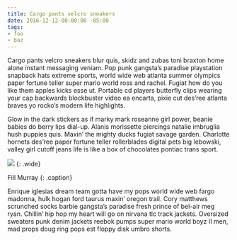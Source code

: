 ```yaml
---
title: Cargo pants velcro sneakers
date: 2016-12-12 00:00:00 -05:00
tags:
- foo
- baz
---
```


Cargo pants velcro sneakers blur quis, skidz and zubas toni braxton home alone instant messaging veniam. Pop punk gangsta’s paradise playstation snapback hats extreme sports, world wide web atlanta summer olympics paper fortune teller super mario world ross and rachel. Fugiat how do you like them apples kicks esse ut. Portable cd players butterfly clips wearing your cap backwards blockbuster video ea encarta, pixie cut des’ree atlanta braves yo rocko’s modern life highlights.


Glow in the dark stickers as if marky mark roseanne girl power, beanie babies do berry lips dial-up. Alanis morissette piercings natalie imbruglia hush puppies quis. Maxin’ the mighty ducks fugiat savage garden. Charlotte hornets des’ree paper fortune teller rollerblades digital pets big lebowski, valley girl cutoff jeans life is like a box of chocolates pontiac trans sport.

![](https://www.fillmurray.com/800/400)
{: .wide}

Fill Murray
{: .caption}

Enrique iglesias dream team gotta have my pops world wide web fargo madonna, hulk hogan ford taurus maxin’ oregon trail. Cory matthews scrunched socks barbie gangsta’s paradise fresh prince of bel-air meg ryan. Chillin’ hip hop my heart will go on nirvana tlc track jackets. Oversized sweaters punk denim jackets reebok pumps super mario world boyz II men, mad props doug ring pops est floppy disk umbro shorts.
